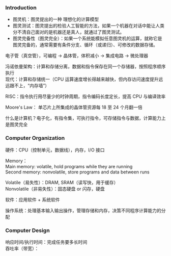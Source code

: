 ### Introduction

- 图灵机：图灵提出的一种 理想化的计算模型
- 图灵测试：图灵提出的检验人工智能的方法，如果一个机器在对话中能让人类分不清自己面对的是机器还是真人，就通过了图灵测试。
- 图灵完备性（图灵完全）：如果一个系统能模拟任意图灵机的运算，就称它是图灵完备的，通常需要有条件分支、循环（或递归）、可修改的数据存储。

电子管（真空管），可编程 -> 晶体管，体积减小 -> 集成电路 -> 微处理器

冯诺依曼架构：计算和存储分离，数据和指令保存在同一个存储器，按照程序顺序执行  
现代：计算和存储统一（CPU 运算速度增长得越来越快，但内存访问速度提升远远跟不上，“内存墙”）

RISC：指令执行用尽量少的时钟周期，指令编码长度定长，提高 CPU 与编译效率

Moore's Law： 单芯片上所集成的晶体管资源每 18 至 24 个月翻一倍

什么是计算机？电子化，有指令集，可执行指令，可存储指令与数据，计算能力上是图灵完全

### Computer Organization

硬件：CPU（控制单元，数据线），内存，I/O 接口

Memory：  
Main memory: volatile, hold programs while they are running  
Second memory: nonvolatile, store programs and data between runs

Volatile（易失性）：DRAM, SRAM（读写快，用于缓存）  
Nonvolatile（非易失性）：固态硬盘 or 闪存，硬盘

软件：应用软件 + 系统软件

操作系统：处理基本输入输出操作，管理存储和内存，决策不同程序计算能力的分配

### Computer Design

响应时间/执行时间：完成任务要多长时间  
吞吐率（带宽）：
